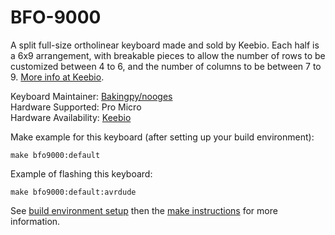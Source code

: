 BFO-9000
========

A split full-size ortholinear keyboard made and sold by Keebio. Each half is a 6x9 arrangement, with breakable pieces to allow the number of rows to be customized between 4 to 6, and the number of columns to be between 7 to 9. [More info at Keebio](https://keeb.io).

Keyboard Maintainer: [Bakingpy/nooges](https://github.com/nooges)  
Hardware Supported: Pro Micro  
Hardware Availability: [Keebio](https://keeb.io)  

Make example for this keyboard (after setting up your build environment):

    make bfo9000:default

Example of flashing this keyboard:

    make bfo9000:default:avrdude

See [build environment setup](https://docs.qmk.fm/#/getting_started_build_tools) then the [make instructions](https://docs.qmk.fm/#/getting_started_make_guide) for more information.
